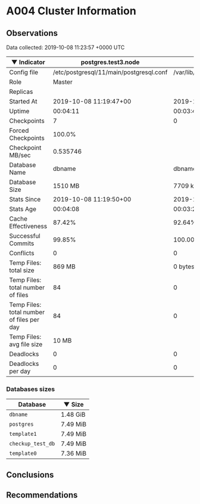 # A004 Cluster Information #

## Observations ##
Data collected: 2019-10-08 11:23:57 +0000 UTC  

|&#9660;&nbsp;Indicator | postgres.test3.node | postgres.test1.node | postgres.test2.node |
|--------|-------|-------- |-------- |
|Config file |/etc/postgresql/11/main/postgresql.conf|/var/lib/postgresql/11/data1/postgresql.conf|/var/lib/postgresql/11/data2/postgresql.conf|
|Role |Master|<no value>|<no value>|
|Replicas ||<no value>|<no value>|
|Started At |2019-10-08&nbsp;11:19:47+00|2019-10-08 11:19:55+00|2019-10-08 11:19:59+00|
|Uptime |00:04:11|00:03:45|00:03:50|
|Checkpoints |7|0|0|
|Forced Checkpoints |100.0%|<no value>|<no value>|
|Checkpoint MB/sec |0.535746|<no value>|<no value>|
|Database Name |dbname|dbname|dbname|
|Database Size |1510&nbsp;MB|7709 kB|7717 kB|
|Stats Since |2019-10-08&nbsp;11:19:50+00|2019-10-08 11:20:19+00|2019-10-08 11:20:19+00|
|Stats Age |00:04:08|00:03:21|00:03:30|
|Cache Effectiveness |87.42%|92.64%|92.64%|
|Successful Commits |99.85%|100.00%|100.00%|
|Conflicts |0|0|0|
|Temp Files: total size |869&nbsp;MB|0 bytes|0 bytes|
|Temp Files: total number of files |84|0|0|
|Temp Files: total number of files per day |84|0|0|
|Temp Files: avg file size |10&nbsp;MB|<no value>|<no value>|
|Deadlocks |0|0|0|
|Deadlocks per day |0|0|0|


### Databases sizes ###

| Database | &#9660;&nbsp;Size |
|----------|--------|
| `dbname` | 1.48&nbsp;GiB |
| `postgres` | 7.49&nbsp;MiB |
| `template1` | 7.49&nbsp;MiB |
| `checkup_test_db` | 7.49&nbsp;MiB |
| `template0` | 7.36&nbsp;MiB |


## Conclusions ##


## Recommendations ##

